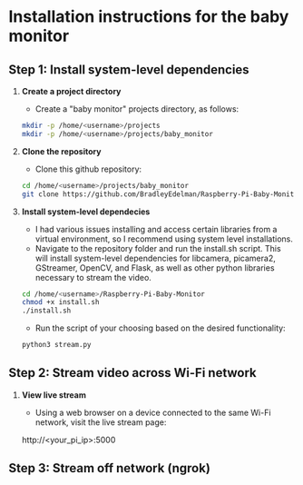 # Installation instructions for the baby monitor

## Step 1: Install system-level dependencies

1. **Create a project directory**
   - Create a "baby monitor" projects directory, as follows:

   ```bash
   mkdir -p /home/<username>/projects
   mkdir -p /home/<username>/projects/baby_monitor
   ```

2. **Clone the repository**
   - Clone this github repository:

   ```bash
   cd /home/<username>/projects/baby_monitor
   git clone https://github.com/BradleyEdelman/Raspberry-Pi-Baby-Monitor.git
   ```

3. **Install system-level dependecies**
   - I had various issues installing and access certain libraries from a virtual environment, so I recommend using system level installations.
   - Navigate to the repository folder and run the install.sh script. This will install system-level dependencies for libcamera, picamera2, GStreamer, OpenCV, and Flask, as well as other python libraries necessary to stream the video.

   ```bash
   cd /home/<username>/Raspberry-Pi-Baby-Monitor
   chmod +x install.sh
   ./install.sh
   ```

   - Run the script of your choosing based on the desired functionality:
   
   ```bash
   python3 stream.py
   ```



## Step 2: Stream video across Wi-Fi network

1. **View live stream**
   - Using a web browser on a device connected to the same Wi-Fi network, visit the live stream page:

   http://<your_pi_ip>:5000



## Step 3: Stream off network (ngrok)

<!-- TBD
sudo wget https://bin.equinox.io/c/4VmDzA7iaHb/ngrok-stable-linux-arm.zip
sudo apt install unzip -->

